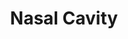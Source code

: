 ---
title: "Nasal Cavity"

categories: ['']

tags: ['Nasal', 'Cavity']

arwords: 'التجويف لأنفي'

arexps: []

enwords: ['Nasal Cavity']

enexps: []

arlexicons: 'ج'

enlexicons: 'N'

authors: ['Ruqayya Roshdy']

translators: ['']

citations: 'العربية والذكاء الاصطناعي'

sources: 'مركز الملك عبدالله بن عبدالعزيز الدولي لخدمة اللغة العربية'

word: "true"

slug: ""
---